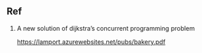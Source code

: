 ## Ref

1. A new solution of dijkstra’s concurrent programming problem 

   https://lamport.azurewebsites.net/pubs/bakery.pdf
